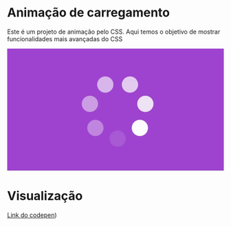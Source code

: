 # Animação de carregamento

Este é um projeto de animação pelo CSS. 
Aqui temos o objetivo de mostrar funcionalidades mais avançadas do CSS

![Gif da Animação](animation.gif)

# Visualização

[Link do codepen](https://codepen.io/Pablo-Nobrega/pen/MWdjdXr))
